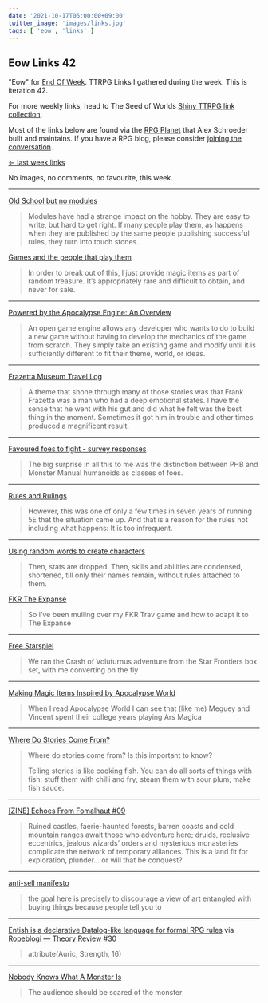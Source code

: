 ```yaml
---
date: '2021-10-17T06:00:00+09:00'
twitter_image: 'images/links.jpg'
tags: [ 'eow', 'links' ]
---
```


## Eow Links 42

"Eow" for [End Of Week](/#eow). TTRPG Links I gathered during the week. This is iteration 42.

For more weekly links, head to The Seed of Worlds [Shiny TTRPG link collection](https://seedofworlds.blogspot.com/search/label/weekly%20links).

Most of the links below are found via the [RPG Planet](https://campaignwiki.org/rpg/) that Alex Schroeder built and maintains. If you have a RPG blog, please consider [joining the conversation](https://campaignwiki.org/wiki/Planet/Please_join!).

[← last week links](20211009.html?t=Eow_Links_41&f=eow42)

No images, no comments, no favourite, this week.

<hr/>

[Old School but no modules](https://alexschroeder.ch/wiki/2021-10-11_Old_School_but_no_modules)

> Modules have had a strange impact on the hobby. They are easy to write, but hard to get right. If many people play them, as happens when they are published by the same people publishing successful rules, they turn into touch stones.

[Games and the people that play them](https://alexschroeder.ch/wiki/2021-10-15_Games_and_the_people_that_play_them)

> In order to break out of this, I just provide magic items as part of random treasure. It’s appropriately rare and difficult to obtain, and never for sale.

<hr/>

[Powered by the Apocalypse Engine: An Overview](https://deathtrap-games.blogspot.com/2021/10/powered-by-apocalypse-engine-overview.html)

> An open game engine allows any developer who wants to do to build a new game without having to develop the mechanics of the game from scratch. They simply take an existing game and modify until it is sufficiently different to fit their theme, world, or ideas.

<hr/>

[Frazetta Museum Travel Log](https://grumpywizard.home.blog/2021/10/14/frazetta-museum-travel-log/)

> A theme that shone through many of those stories was that Frank Frazetta was a man who had a deep emotional states. I have the sense that he went with his gut and did what he felt was the best thing in the moment. Sometimes it got him in trouble and other times produced a magnificent result.

<hr/>

[Favoured foes to fight - survey responses](https://seedofworlds.blogspot.com/2021/10/favoured-foes-to-fight-survey-responses.html)

> The big surprise in all this to me was the distinction between PHB and Monster Manual humanoids as classes of foes.

<hr/>

[Rules and Rulings](https://merricb.com/2021/10/13/rules-and-rulings/)

> However, this was one of only a few times in seven years of running 5E that the situation came up. And that is a reason for the rules not including what happens: It is too infrequent.

<hr/>

[Using random words to create characters](https://darkwormcolt.wordpress.com/2021/10/12/using-random-words-to-create-characters/)

> Then, stats are dropped. Then, skills and abilities are condensed, shortened, till only their names remain, without rules attached to them.

[FKR The Expanse](https://darkwormcolt.wordpress.com/2021/10/15/fkr-the-expanse/)

> So I’ve been mulling over my FKR Trav game and how to adapt it to The Expanse

<hr/>

[Free Starspiel](https://abominablefancy.blogspot.com/2021/10/free-starspiel.html)

> We ran the Crash of Voluturnus adventure from the Star Frontiers box set, with me converting on the fly

<hr/>

[Making Magic Items Inspired by Apocalypse World](https://githyankidiaspora.wordpress.com/2021/10/12/making-magic-items-inspired-by-apocalypse-world/)

> When I read Apocalypse World I can see that (like me) Meguey and Vincent spent their college years playing Ars Magica

<hr/>

[Where Do Stories Come From?](https://zedecksiew.tumblr.com/post/664710951496548352)

> Where do stories come from? Is this important to know?
>
> Telling stories is like cooking fish. You can do all sorts of things with fish: stuff them with chilli and fry; steam them with sour plum; make fish sauce.

<hr/>

[[ZINE] Echoes From Fomalhaut #09](https://beyondfomalhaut.blogspot.com/2021/10/zine-echoes-from-fomalhaut-09-now.html)

> Ruined castles, faerie-haunted forests, barren coasts and cold mountain ranges await those who adventure here; druids, reclusive eccentrics, jealous wizards’ orders and mysterious monasteries complicate the network of temporary alliances. This is a land fit for exploration, plunder... or will that be conquest?

<hr/>

[anti-sell manifesto](https://chiquitafajita.blogspot.com/2021/10/anti-sell-manifesto.html)

> the goal here is precisely to discourage a view of art entangled with buying things because people tell you to

<hr/>

[Entish is a declarative Datalog-like language for formal RPG rules](https://github.com/etherealmachine/entish) via [Ropeblogi — Theory Review #30](https://ropeblogi.wordpress.com/2021/10/16/theory-review-30/)

> attribute(Auric, Strength, 16)

<hr/>

[Nobody Knows What A Monster Is](https://thelovelydark.blogspot.com/2021/10/nobody-knows-what-monster-is.html)

> The audience should be scared of the monster

